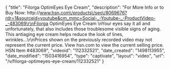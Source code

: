 {
    "title": "Filorga OptimEyes Eye Cream",
    "description": "For More Info or to Buy Now: http:\/\/www.hsn.com\/products\/seo\/8069676?rdr=1&sourceid=youtube&cm_mmc=Social-_-Youtube-_-ProductVideo-_-483069\r\nFilorga OptimEyes Eye Cream \nYour eyes say it all  and unfortunately, that also includes those troublesome visible signs of aging. This antiaging eye cream helps reduce the look of lines, wrinkles...\r\nPrices shown on the previously recorded video may not represent the current price.  View hsn.com to view the current selling price. HSN Item #483069",
    "videoid": "112332521",
    "date_created": "1498113955",
    "date_modified": "1503416954",
    "type": "captivate",
    "layout": "video",
    "url": "\/v\/filorga-optimeyes-eye-cream\/112332521"
}